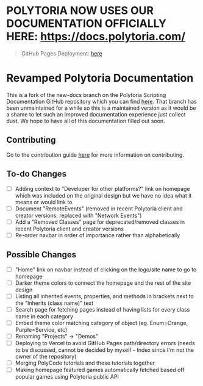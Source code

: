 # POLYTORIA NOW USES OUR DOCUMENTATION OFFICIALLY HERE: https://docs.polytoria.com/

> GitHub Pages Deployment: [here](https://starmanthegamer.github.io/poly-newdocs/)

# Revamped Polytoria Documentation

This is a fork of the new-docs branch on the Polytoria Scripting Documentation GitHub repository which you can find [here](https://github.com/Polytoria/Docs/tree/new-docs). That branch has been unmaintained for a while so this is a maintained version as it would be a shame to let such an improved documentation experience just collect dust. We hope to have all of this documentation filled out soon.

## Contributing

Go to the contribution guide [here](CONTRIBUTING.md) for more information on contributing.

## To-do Changes

- [ ] Adding context to "Developer for other platforms?" link on homepage which was included on the original design but we have no idea what it means or would link to
- [ ] Document "RemoteEvents" (removed in recent Polytoria client and creator versions; replaced with "Network Events")
- [ ] Add a "Removed Classes" page for deprecated/removed classes in recent Polytoria client and creator versions
- [ ] Re-order navbar in order of importance rather than alphabetically

## Possible Changes

- [ ] "Home" link on navbar instead of clicking on the logo/site name to go to homepage
- [ ] Darker theme colors to connect the homepage and the rest of the site design
- [ ] Listing all inherited events, properties, and methods in brackets next to the "Inherits (class name)" text
- [ ] Search page for fetching pages instead of having lists for every class name in each category
- [ ] Embed theme color matching category of object (eg. Enum=Orange, Purple=Service, etc)
- [ ] Renaming "Projects" -> "Demos"
- [ ] Deploying to Vercel to avoid GitHub Pages path/directory errors (needs to be discussed, cannot be decided by myself - Index since I'm not the owner of the repository)
- [ ] Merging PolyCode tutorials and these tutorials together
- [ ] Making homepage featured games automatically fetched based off popular games using Polytoria public API

